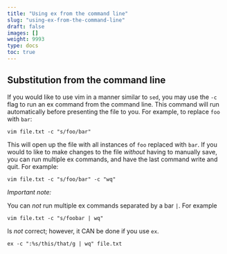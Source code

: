 ```yaml
---
title: "Using ex from the command line"
slug: "using-ex-from-the-command-line"
draft: false
images: []
weight: 9993
type: docs
toc: true
---
```


## Substitution from the command line
If you would like to use vim in a manner similar to `sed`, you may use the `-c` flag to run an ex command from the command line. This command will run automatically before presenting the file to you. For example, to replace `foo` with `bar`:

    vim file.txt -c "s/foo/bar"

This will open up the file with all instances of `foo` replaced with `bar`. If you would to like to make changes to the file *without* having to manually save, you can run multiple ex commands, and have the last command write and quit. For example:

    vim file.txt -c "s/foo/bar" -c "wq"

*Important note:*

You can *not* run multiple ex commands separated by a bar `|`. For example

    vim file.txt -c "s/foobar | wq"

Is *not* correct; however, it CAN be done if you use `ex`.

    ex -c ":%s/this/that/g | wq" file.txt


